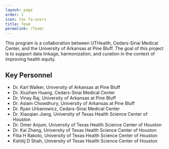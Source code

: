```yaml
---
layout: page
order: 1
icon: fas fa-users
title: Team
permalink: /Team/
---
```


This program is a collaboration between UTHealth, Cedars-Sinai Medical Center, and the University of Arkansas at Pine Bluff. The goal of this project is to support data linkage, harmonization, and curation in the context of improving health equity.

## Key Personnel

- Dr. Karl Walker, University of Arkansas at Pine Bluff
- Dr. Xiuzhen Huang, Cedars-Sinai Medical Center
- Dr. Vinay Raj, University of Arkansas at Pine Bluff
- Dr. Aslam Chowdhury, University of Arkansas at Pine Bluff
- Dr. Ryan Urbanowicz, Cedars-Sinai Medical Center
- Dr. Xiaoqian Jiang, University of Texas Health Science Center of Houston
- Dr. Omer Anjum, University of Texas Health Science Center of Houston
- Dr. Kai Zhang, University of Texas Health Science Center of Houston
- Fitia H Rakoto, University of Texas Health Science Center of Houston
- Kshitij D Shah, University of Texas Health Science Center of Houston


<!-- This is the base Jekyll theme. You can find out more info about customizing your Jekyll theme, as well as basic Jekyll usage documentation at [jekyllrb.com](https://jekyllrb.com/)

You can find the source code for Minima at GitHub:
[jekyll][jekyll-organization] /
[minima](https://github.com/jekyll/minima)

You can find the source code for Jekyll at GitHub:
[jekyll][jekyll-organization] /
[jekyll](https://github.com/jekyll/jekyll)


[jekyll-organization]: https://github.com/jekyll -->